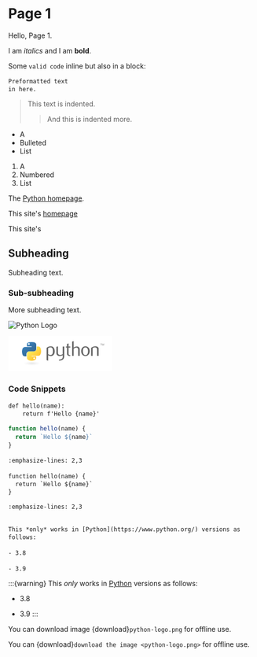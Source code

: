 # Page 1

Hello, Page 1.

I am *italics* and I am **bold**.

Some `valid code` inline but also in a block:

```
Preformatted text
in here.
```

> This text
> is indented.
>> And this is indented more.

- A
- Bulleted
- List

1. A
2. Numbered
3. List

The [Python homepage](https://www.python.org/).

This site's [homepage](index)

This site's [](index)

## Subheading

Subheading text.

### Sub-subheading

More subheading text.

![Python Logo](https://www.python.org/static/community_logos/python-logo.png)

![Local Python Logo](python-logo.png)

### Code Snippets

```
def hello(name):
    return f'Hello {name}'
```

```javascript
function hello(name) {
  return `Hello ${name}`
}
```

```{code-block} javascript
:emphasize-lines: 2,3

function hello(name) {
  return `Hello ${name}`
}
```

```{literalinclude} conf.py
:emphasize-lines: 2,3
```

```{warning}

This *only* works in [Python](https://www.python.org/) versions as follows:

- 3.8

- 3.9
```

:::{warning}
This *only* works in [Python](https://www.python.org/) versions as follows:

- 3.8

- 3.9
:::

You can download image {download}`python-logo.png` for offline use.

You can {download}`download the image <python-logo.png>` for offline use.
